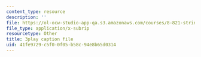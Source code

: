 ```yaml
---
content_type: resource
description: ''
file: https://ol-ocw-studio-app-qa.s3.amazonaws.com/courses/8-821-string-theory-and-holographic-duality-fall-2014/41fe9729c5f00f05b58c94e8b65d0314_1OGZCt58GLc.srt
file_type: application/x-subrip
resourcetype: Other
title: 3play caption file
uid: 41fe9729-c5f0-0f05-b58c-94e8b65d0314
---
```

